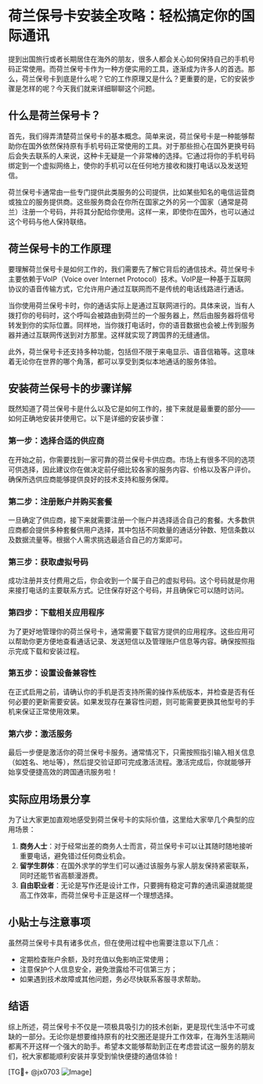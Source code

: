 # 荷兰保号卡安装全攻略：轻松搞定你的国际通讯

提到出国旅行或者长期居住在海外的朋友，很多人都会关心如何保持自己的手机号码正常使用。而荷兰保号卡作为一种方便实用的工具，逐渐成为许多人的首选。那么，荷兰保号卡到底是什么呢？它的工作原理又是什么？更重要的是，它的安装步骤是怎样的呢？今天我们就来详细聊聊这个问题。

## 什么是荷兰保号卡？

首先，我们得弄清楚荷兰保号卡的基本概念。简单来说，荷兰保号卡是一种能够帮助你在国外依然保持原有手机号码正常使用的工具。对于那些担心在国外更换号码后会失去联系的人来说，这种卡无疑是一个非常棒的选择。它通过将你的手机号码绑定到一个虚拟网络上，使你的手机可以在任何地方接收和拨打电话以及发送短信。

荷兰保号卡通常由一些专门提供此类服务的公司提供，比如某些知名的电信运营商或独立的服务提供商。这些服务商会在你所在国家之外的另一个国家（通常是荷兰）注册一个号码，并将其分配给你使用。这样一来，即使你在国外，也可以通过这个号码与他人保持联络。

## 荷兰保号卡的工作原理

要理解荷兰保号卡是如何工作的，我们需要先了解它背后的通信技术。荷兰保号卡主要依赖于VoIP（Voice over Internet Protocol）技术。VoIP是一种基于互联网协议的语音传输方式，它允许用户通过互联网而不是传统的电话线路进行通话。

当你使用荷兰保号卡时，你的通话实际上是通过互联网进行的。具体来说，当有人拨打你的号码时，这个呼叫会被路由到荷兰的一个服务器上，然后由服务器将信号转发到你的实际位置。同样地，当你拨打电话时，你的语音数据也会被上传到服务器并通过互联网传送到对方那里。这样就实现了跨国界的无缝通信。

此外，荷兰保号卡还支持多种功能，包括但不限于来电显示、语音信箱等。这意味着无论你在世界的哪个角落，都可以享受到类似本地通话的服务体验。

## 安装荷兰保号卡的步骤详解

既然知道了荷兰保号卡是什么以及它是如何工作的，接下来就是最重要的部分——如何正确地安装并使用它。以下是详细的安装步骤：

### 第一步：选择合适的供应商
在开始之前，你需要找到一家可靠的荷兰保号卡供应商。市场上有很多不同的选项可供选择，因此建议你在做决定前仔细比较各家的服务内容、价格以及客户评价。确保所选供应商能够提供良好的技术支持和服务保障。

### 第二步：注册账户并购买套餐
一旦确定了供应商，接下来就需要注册一个账户并选择适合自己的套餐。大多数供应商都会提供多种套餐供用户选择，其中包括不同数量的通话分钟数、短信条数以及数据流量等。根据个人需求挑选最适合自己的方案即可。

### 第三步：获取虚拟号码
成功注册并支付费用之后，你会收到一个属于自己的虚拟号码。这个号码就是你用来接打电话的主要联系方式。记住保存好这个号码，并且确保它可以随时访问。

### 第四步：下载相关应用程序
为了更好地管理你的荷兰保号卡，通常需要下载官方提供的应用程序。这些应用可以帮助你更方便地查看通话记录、发送短信以及管理账户信息等内容。确保按照指示完成下载和安装过程。

### 第五步：设置设备兼容性
在正式启用之前，请确认你的手机是否支持所需的操作系统版本，并检查是否有任何必要的更新需要安装。如果发现存在兼容性问题，则可能需要更换其他型号的手机来保证正常使用效果。

### 第六步：激活服务
最后一步便是激活你的荷兰保号卡服务。通常情况下，只需按照指引输入相关信息（如姓名、地址等），然后提交验证即可完成激活流程。激活完成后，你就能够开始享受便捷高效的跨国通讯服务啦！

## 实际应用场景分享

为了让大家更加直观地感受到荷兰保号卡的实际价值，这里给大家举几个典型的应用场景：

1. **商务人士**：对于经常出差的商务人士而言，荷兰保号卡可以让其随时随地接听重要电话，避免错过任何商业机会。
2. **留学生群体**：在国外求学的学生们可以通过该服务与家人朋友保持紧密联系，同时还能节省高额漫游费。
3. **自由职业者**：无论是写作还是设计工作，只要拥有稳定可靠的通讯渠道就能提高工作效率，而荷兰保号卡正是这样一个理想选择。

## 小贴士与注意事项

虽然荷兰保号卡具有诸多优点，但在使用过程中也需要注意以下几点：
- 定期检查账户余额，及时充值以免影响正常使用；
- 注意保护个人信息安全，避免泄露给不可信第三方；
- 如果遇到技术故障或其他问题，务必尽快联系客服寻求帮助。

## 结语

综上所述，荷兰保号卡不仅是一项极具吸引力的技术创新，更是现代生活中不可或缺的一部分。无论你是想要维持原有的社交圈还是提升工作效率，在海外生活期间都离不开这样一个强大的助手。希望本文能够帮助到正在考虑尝试这一服务的朋友们，祝大家都能顺利安装并享受到愉快便捷的通信体验！

[TG💪+ @jx0703 ![Image](https://github.com/user-attachments/assets/dbca1d08-cadb-493c-b0ec-ad6f7a83f270)]